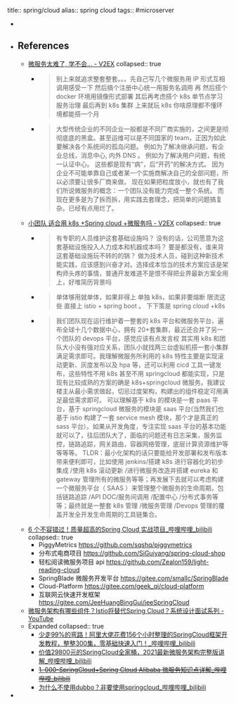 title:: spring/cloud
alias:: spring cloud
tags:: #microserver

-
- ## References
  - [微服务太难了, 学不会... - V2EX](https://www.v2ex.com/t/731988)
    collapsed:: true
    - > 别上来就追求整套整套。。。先自己写几个微服务用 IP 形式互相调用感受一下 然后搞个注册中心统一用服务名调用 再 然后搭个 docker 环境用镜像形式部署 其后再考虑搭个 k8s 单节点学习服务治理 最后再到 k8s 集群 上来就玩 k8s 你啥原理都不懂环境都能搭一个月
    - >大型传统企业的不同企业一般都是不同厂商实施的，之间更是彻彻底底的黑盒。甚至运维可以是不同国家的 team，正因为如此要解决各个系统间的孤岛问题。
      例如为了解决继承问题，有企业总线，消息中心, 内外 DNS 。
      例如为了解决用户问题，有统一认证中心。
      这些都是现有“病”，后“开药”的解决方式。
      因为企业不可能单靠自己或者某一个实施商解决自己的全部问题，所以必须要让很多厂商来做。
      现在如果把粒度放小，就也有了我们所说微服务的概念：一个团队没有能力完成一整个系统。
      而现在更多是为了拆而拆，用实践去套理念，把简单的问题搞复杂。已经有点用烂了。
  - [小团队 适合用 k8s +Spring cloud +微服务吗 - V2EX](https://www.v2ex.com/t/733080)
    collapsed:: true
    - > 有专职的人员维护这套基础设施吗？
      没有的话，公司愿意为这套基础设施投入人力成本和机器成本吗？
      要是都没有，谁来背这套基础设施玩不转的的锅？
      > 做为技术人员，碰到这种新技术能实践，应该感到兴奋才对。选择成本恰当的技术方案应该是架构师头疼的事情，普通开发难道不是恨不得把业界最新方案全用上，好堆简历背景吗
    - > 单体够用就单体，如果非得上 单独 k8s，如果非要熔断 限流这些 直接上 istio + spring boot 。 下下策是 spring cloud +k8s
    - > 我们团队现在运行维护着一整套的 k8s 平台和微服务平台，遍布全球十几个数据中心，拥有 20+套集群，最近还合并了另一个团队的 devops 平台，感觉应该有点发言权
      > 其实用 k8s 和团队大小没有强对应关系，团队小就找两三台虚拟机搭一套小集群满足需求即可。我理解微服务所利用的 k8s 特性主要是实现滚动更新、灰度发布以及 hpa 等，还可以利用 cicd 工具一键发布，这些特性不用 k8s 甚至不用 springcloud 都能实现，只是现有比较成熟的方案的确是 k8s+springcloud 微服务。我建议楼主从最小需求做起，切忌过度架构，构建出的组件稳定可用满足最低需求即可。
      > 可以理解基于 k8s 的模块是一套 paas 平台，基于 springcloud 微服务的模块是 saas 平台(当然我们也基于 istio 构建了一套 service mesh 模块，那个才是真正的 sass 平台）。如果从开发角度，专注实现 saas 平台的基本功能就可以了，往后团队大了，面临的问题还有日志采集，服务监控，链路追踪，网关路由，容器网络管理，底层计算资源维护等等等等。
      > TLDR：最小化架构的话只要能给开发部署和发布版本带来便利即可，比如使用 jenkins/搭建 k8s 进行容器化的初步集成 /使用 k8s 滚动更新 /进行微服务改造并搭建 eureka 和 gateway 管理所有的微服务等等；再发展下去就可以考虑构建一个微服务平台（ SAAS ）来管理整个微服务的生命周期，包括链路追踪 /API DOC/服务间调用 /配置中心 /分布式事务等等；最终就是一整套 k8s 管理 /微服务管理 /Devops 管理的覆盖开发全开发生命周期的工具链集合。
  - [6 个不容错过！质量超高的Spring Cloud 实战项目_哔哩哔哩_bilibili](https://www.bilibili.com/video/BV1aw411R7ki/)
    collapsed:: true
    - PiggyMetrics https://github.com/sqshq/piggymetrics
    - 分布式电商项目 https://github.com/SiGuiyang/spring-cloud-shop
    - 轻松阅读微服务项目 api https://github.com/Zealon159/light-reading-cloud
    - SpringBlade 微服务开发平台 https://gitee.com/smallc/SpringBlade
    - Cloud-Platform https://gitee.com/geek_qi/cloud-platform
    - 互联网云快速开发框架 https://gitee.com/JeeHuangBingGui/jeeSpringCloud
  - [微服务架构有哪些组件？Istio将替代Spring Cloud？系统设计面试系列 - YouTube](https://www.youtube.com/watch?v=cxgiEtCN6tk)
  - Expanded
    collapsed:: true
    - [少走99%的弯路！阿里大佬花费156个小时整理的SpringCloud框架开发教程，整整300集，零基础快速入门！_哔哩哔哩_bilibili](https://www.bilibili.com/video/BV1rB4y1v7HB/)
    - [价值29800元的SpringCloud全家桶，2021最新微服务架构完整版讲解_哔哩哔哩_bilibili](https://www.bilibili.com/video/BV17q4y177yt/)
    - ~~[1. 000-SpringCloud+Spring Cloud Alibaba 微服务知识点详解_哔哩哔哩_bilibili](https://www.bilibili.com/video/BV1a3411b7c4?p=1)~~
    - [为什么不使用dubbo？非要使用springcloud_哔哩哔哩_bilibili](https://www.bilibili.com/video/BV1zB4y1k7ss/)
-
